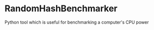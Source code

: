 RandomHashBenchmarker
=====================

Python tool which is useful for benchmarking a computer's CPU power
